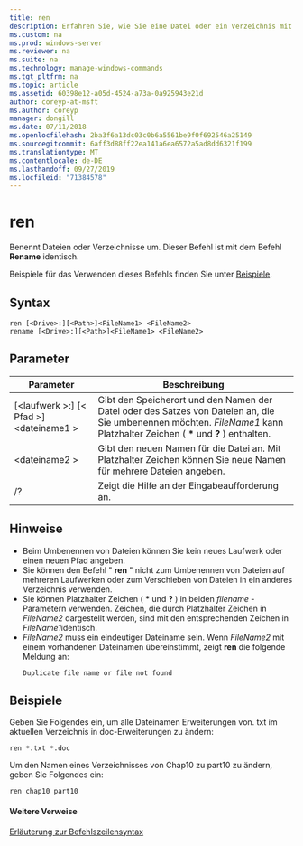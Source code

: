```yaml
---
title: ren
description: Erfahren Sie, wie Sie eine Datei oder ein Verzeichnis mit dem Befehl "ren" umbenennen.
ms.custom: na
ms.prod: windows-server
ms.reviewer: na
ms.suite: na
ms.technology: manage-windows-commands
ms.tgt_pltfrm: na
ms.topic: article
ms.assetid: 60398e12-a05d-4524-a73a-0a925943e21d
author: coreyp-at-msft
ms.author: coreyp
manager: dongill
ms.date: 07/11/2018
ms.openlocfilehash: 2ba3f6a13dc03c0b6a5561be9f0f692546a25149
ms.sourcegitcommit: 6aff3d88ff22ea141a6ea6572a5ad8dd6321f199
ms.translationtype: MT
ms.contentlocale: de-DE
ms.lasthandoff: 09/27/2019
ms.locfileid: "71384578"
---
```

# <a name="ren"></a>ren

Benennt Dateien oder Verzeichnisse um. Dieser Befehl ist mit dem Befehl **Rename** identisch.

Beispiele für das Verwenden dieses Befehls finden Sie unter [Beispiele](#BKMK_examples).

## <a name="syntax"></a>Syntax

```
ren [<Drive>:][<Path>]<FileName1> <FileName2>
rename [<Drive>:][<Path>]<FileName1> <FileName2>
```

## <a name="parameters"></a>Parameter

|Parameter|Beschreibung|
|---------|-----------|
|[\<laufwerk >:] [\< Pfad >] \<dateiname1 >|Gibt den Speicherort und den Namen der Datei oder des Satzes von Dateien an, die Sie umbenennen möchten. *FileName1* kann Platzhalter Zeichen ( **&#42;** und **?** ) enthalten.|
|\<dateiname2 >|Gibt den neuen Namen für die Datei an. Mit Platzhalter Zeichen können Sie neue Namen für mehrere Dateien angeben.|
|/?|Zeigt die Hilfe an der Eingabeaufforderung an.|

## <a name="remarks"></a>Hinweise

- Beim Umbenennen von Dateien können Sie kein neues Laufwerk oder einen neuen Pfad angeben.
- Sie können den Befehl " **ren** " nicht zum Umbenennen von Dateien auf mehreren Laufwerken oder zum Verschieben von Dateien in ein anderes Verzeichnis verwenden.
- Sie können Platzhalter Zeichen ( **&#42;** und **?** ) in beiden *filename* -Parametern verwenden. Zeichen, die durch Platzhalter Zeichen in *FileName2* dargestellt werden, sind mit den entsprechenden Zeichen in *FileName1*identisch.
- *FileName2* muss ein eindeutiger Dateiname sein. Wenn *FileName2* mit einem vorhandenen Dateinamen übereinstimmt, zeigt **ren** die folgende Meldung an:  
  ```
  Duplicate file name or file not found
  ```

## <a name="BKMK_examples"></a>Beispiele

Geben Sie Folgendes ein, um alle Dateinamen Erweiterungen von. txt im aktuellen Verzeichnis in doc-Erweiterungen zu ändern:
```
ren *.txt *.doc 
```
Um den Namen eines Verzeichnisses von Chap10 zu part10 zu ändern, geben Sie Folgendes ein:
```
ren chap10 part10 
```

#### <a name="additional-references"></a>Weitere Verweise

[Erläuterung zur Befehlszeilensyntax](command-line-syntax-key.md)